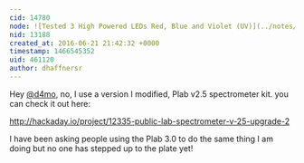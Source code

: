 ```yaml
---
cid: 14780
node: ![Tested 3 High Powered LEDs Red, Blue and Violet (UV)](../notes/dhaffnersr/06-11-2016/tested-3-high-powered-leds-red-blue-and-violet-uv)
nid: 13188
created_at: 2016-06-21 21:42:32 +0000
timestamp: 1466545352
uid: 461120
author: dhaffnersr
---
```


Hey  [@d4mo](/profile/d4mo), no, I use a version I modified, Plab v2.5 spectrometer kit. you can check it out here:

http://hackaday.io/project/12335-public-lab-spectrometer-v-25-upgrade-2

I have been asking people using the Plab 3.0 to do the same thing I am doing but no one has stepped up to the plate yet!